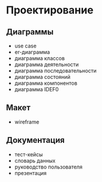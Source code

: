 # Проектирование

## Диаграммы

- use case
- er-диаграмма
- диаграмма классов
- диаграмма деятельности
- диаграмма последовательности
- диаграмма состояний
- диаграмма компонентов
- диаграмма IDEF0

## Макет

- wireframe

## Документация

- тест-кейсы
- словарь данных
- руководство пользователя
- презентация